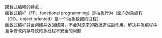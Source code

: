 函数式编程的特点：  
函数式编程（FP，functional programming）是抽象行为（面向对象编程（OO，object oriented）是一个抽象数据的过程）  
函数式编程只会创建并返回结果，不会对原来的数据造成副作用，解决并发编程中竞争修改内存导致的多线程不安全的问题